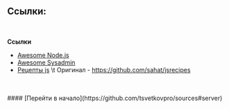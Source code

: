 ## Ссылки:


<br />


**Ссылки**

- [Awesome Node.js](https://github.com/dypsilon/awesome-nodejs)
- [Awesome Sysadmin](https://github.com/dypsilon/awesome-sysadmin)
- [Рецепты js](./jsrecipes.zip) \t Оригинал - https://github.com/sahat/jsrecipes



<br />
<br />
#### [Перейти в начало](https://github.com/tsvetkovpro/sources#server)